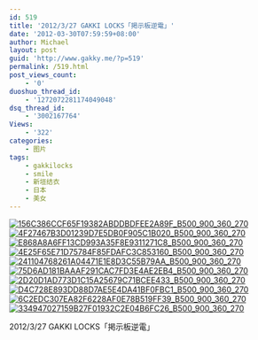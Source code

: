 ```yaml
---
id: 519
title: '2012/3/27 GAKKI LOCKS「掲示板逆電」'
date: '2012-03-30T07:59:59+08:00'
author: Michael
layout: post
guid: 'http://www.gakky.me/?p=519'
permalink: /519.html
post_views_count:
    - '0'
duoshuo_thread_id:
    - '1272072281174049048'
dsq_thread_id:
    - '3002167764'
Views:
    - '322'
categories:
    - 图片
tags:
    - gakkilocks
    - smile
    - 新垣结衣
    - 日本
    - 美女
---
```


[![156C386CCF65F19382ABDDBDFEE2A89F_B500_900_360_270](http://www.yui-aragaki.org/wp-content/uploads/img/156C386CCF65F19382ABDDBDFEE2A89F_B500_900_360_270.jpeg)](http://www.yui-aragaki.org/wp-content/uploads/img/156C386CCF65F19382ABDDBDFEE2A89F_B1280_1280_360_270.jpeg) [![4F27467B3D01239D7E5DB0F905C1B020_B500_900_360_270](http://www.yui-aragaki.org/wp-content/uploads/img/4F27467B3D01239D7E5DB0F905C1B020_B500_900_360_270.jpeg)](http://www.yui-aragaki.org/wp-content/uploads/img/4F27467B3D01239D7E5DB0F905C1B020_B1280_1280_360_270.jpeg) [![E868A8A6FF13CD993A35F8E9311271C8_B500_900_360_270](http://www.yui-aragaki.org/wp-content/uploads/img/E868A8A6FF13CD993A35F8E9311271C8_B500_900_360_270.jpeg)](http://www.yui-aragaki.org/wp-content/uploads/img/E868A8A6FF13CD993A35F8E9311271C8_B1280_1280_360_270.jpeg) [![4E25F65E71D75784F85FDAFC3C853160_B500_900_360_270](http://www.yui-aragaki.org/wp-content/uploads/img/4E25F65E71D75784F85FDAFC3C853160_B500_900_360_270.jpeg)](http://www.yui-aragaki.org/wp-content/uploads/img/4E25F65E71D75784F85FDAFC3C853160_B1280_1280_360_270.jpeg) [![241104768261A04471E1E8D3C55B79AA_B500_900_360_270](http://www.yui-aragaki.org/wp-content/uploads/img/241104768261A04471E1E8D3C55B79AA_B500_900_360_270.jpeg)](http://www.yui-aragaki.org/wp-content/uploads/img/241104768261A04471E1E8D3C55B79AA_B1280_1280_360_270.jpeg) [![75D6AD181BAAAF291CAC7FD3E4AE2EB4_B500_900_360_270](http://www.yui-aragaki.org/wp-content/uploads/img/75D6AD181BAAAF291CAC7FD3E4AE2EB4_B500_900_360_270.jpeg)](http://www.yui-aragaki.org/wp-content/uploads/img/75D6AD181BAAAF291CAC7FD3E4AE2EB4_B1280_1280_360_270.jpeg) [![2D20D1AD773D1C15A25679C71BCEE433_B500_900_360_270](http://www.yui-aragaki.org/wp-content/uploads/img/2D20D1AD773D1C15A25679C71BCEE433_B500_900_360_270.jpeg)](http://www.yui-aragaki.org/wp-content/uploads/img/2D20D1AD773D1C15A25679C71BCEE433_B1280_1280_360_270.jpeg) [![D4C728E893DD88D7AE5E4DA41BF0FBC1_B500_900_360_270](http://www.yui-aragaki.org/wp-content/uploads/img/D4C728E893DD88D7AE5E4DA41BF0FBC1_B500_900_360_270.jpeg)](http://www.yui-aragaki.org/wp-content/uploads/img/D4C728E893DD88D7AE5E4DA41BF0FBC1_B1280_1280_360_270.jpeg) [![6C2EDC307EA82F6228AF0E78B519FF39_B500_900_360_270](http://www.yui-aragaki.org/wp-content/uploads/img/6C2EDC307EA82F6228AF0E78B519FF39_B500_900_360_270.jpeg)](http://www.yui-aragaki.org/wp-content/uploads/img/6C2EDC307EA82F6228AF0E78B519FF39_B1280_1280_360_270.jpeg) [![334947027159B27F01932C2E04B6FC26_B500_900_360_270](http://www.yui-aragaki.org/wp-content/uploads/img/334947027159B27F01932C2E04B6FC26_B500_900_360_270.jpeg)](http://www.yui-aragaki.org/wp-content/uploads/img/334947027159B27F01932C2E04B6FC26_B1280_1280_360_270.jpeg)

2012/3/27 GAKKI LOCKS「掲示板逆電」